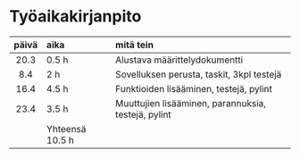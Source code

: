 # Työaikakirjanpito

| päivä | aika | mitä tein  |
| :----:|:-----| :-----|
| 20.3 | 0.5 h   | Alustava määrittelydokumentti |
| 8.4  | 2 h     | Sovelluksen perusta, taskit, 3kpl testejä
| 16.4 | 4.5 h   | Funktioiden lisääminen, testejä, pylint 
| 23.4 | 3.5 h   | Muuttujien lisääminen, parannuksia, testejä, pylint
|      |Yhteensä 10.5 h 

